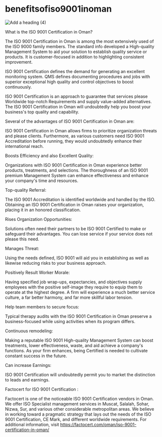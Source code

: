 # benefitsofiso9001inoman

![Add a heading (4)](https://user-images.githubusercontent.com/89084770/146374570-6c16c905-ecef-47b6-99d0-7a9cff747da1.png)

What is the ISO 9001 Certification in Oman?

The ISO 9001 Certification in Oman is among the most extensively used of the ISO 9000 family members. The standard info developed a High-quality Management System to aid your solution to establish quality service or products. It is customer-focused in addition to highlighting consistent improvement.

ISO 9001 Certification defines the demand for generating an excellent monitoring system. QMS defines documenting procedures and jobs with superior exceptional high quality and control objectives to boost continuously.

ISO 9001 Certification is an approach to guarantee that services please Worldwide top-notch Requirements and supply value-added alternatives. The ISO 9001 Certification in Oman will undoubtedly help you boost your business's top quality and capability.

Several of the advantages of ISO 9001 Certification in Oman are:

ISO 9001 Certification in Oman allows firms to prioritize organization threats and please clients. Furthermore, as various customers need ISO 9001 Accreditation before running, they would undoubtedly enhance their international reach.

Boosts Efficiency and also Excellent Quality:

Organizations with ISO 9001 Certification in Oman experience better products, treatments, and selections. The thoroughness of an ISO 9001 premium Management System can enhance effectiveness and enhance your company's time and resources.

Top-quality Referral:

The ISO 9001 Accreditation is identified worldwide and handled by the ISO. Obtaining an ISO 9001 Certification in Oman raises your organization, placing it in an honored classification.

Rises Organization Opportunities:

Solutions often need their partners to be ISO 9001 Certified to make or safeguard their advantages. You can lose service if your service does not please this need.

Manages Threat:

Using the needs defined, ISO 9001 will aid you in establishing as well as likewise reducing risks to your business approach.

Positively Result Worker Morale:

Having specified job wrap-ups, expectancies, and objectives supply employees with the positive self-image they require to equip them to operate at the highest degree. A firm will experience a much better service culture, a far better harmony, and far more skillful labor tension.

Help team members to secure focus:

Typical therapy audits with the ISO 9001 Certification in Oman preserve a business-focused while using activities when its program differs.

Continuous remodeling:

Making a reputable ISO 9001 High-quality Management System can boost treatments, lower effectiveness, waste, and aid achieve a company's functions. As your firm enhances, being Certified is needed to cultivate constant success in the future.

Can increase Earnings:

ISO 9001 Certification will undoubtedly permit you to market the distinction to leads and earnings.

Factocert for ISO 9001 Certification :

Factocert is one of the noticeable ISO 9001 Certification vendors in Oman. We offer ISO Specialist management services in Muscat, Salalah, Sohar, Nizwa, Sur, and various other considerable metropolitan areas. We believe in working toward a pragmatic strategy that lays out the needs of the ISO 9001 Certification, CE Mark, and different worldwide requirements. For additional information, visit  <a href="url">https://factocert.com/oman/iso-9001-certification-in-oman/</a>
